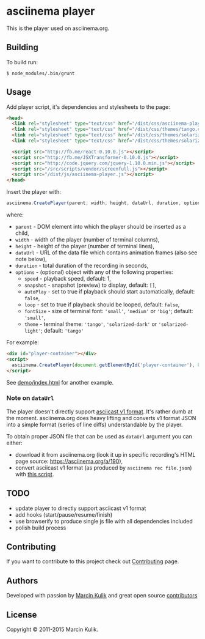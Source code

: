 # asciinema player

This is the player used on asciinema.org.

## Building

To build run:

    $ node_modules/.bin/grunt

## Usage

Add player script, it's dependencies and stylesheets to the page:

```html
<head>
  <link rel="stylesheet" type="text/css" href="/dist/css/asciinema-player.css" />
  <link rel="stylesheet" type="text/css" href="/dist/css/themes/tango.css" />
  <link rel="stylesheet" type="text/css" href="/dist/css/themes/solarized-dark.css" />
  <link rel="stylesheet" type="text/css" href="/dist/css/themes/solarized-light.css" />

  <script src="http://fb.me/react-0.10.0.js"></script>
  <script src="http://fb.me/JSXTransformer-0.10.0.js"></script>
  <script src="http://code.jquery.com/jquery-1.10.0.min.js"></script>
  <script src="/src/scripts/vendor/screenfull.js"></script>
  <script src="/dist/js/asciinema-player.js"></script>
</head>
```

Insert the player with:

```javascript
asciinema.CreatePlayer(parent, width, height, dataUrl, duration, options)
```

where:

* `parent` - DOM element into which the player should be inserted as a child,
* `width` - width of the player (number of terminal columns),
* `height` - height of the player (number of terminal lines),
* `dataUrl` - URL of the data file which contains animation frames (also see note below),
* `duration` - total duration of the recording in seconds,
* `options` - (optional) object with any of the following properties:
  * `speed` - playback speed, default: 1,
  * `snapshot` - snapshot (preview) to display, default: `[]`,
  * `autoPlay` - set to true if playback should start automatically, default: `false`,
  * `loop` - set to true if playback should be looped, default: `false`,
  * `fontSize` - size of terminal font: `'small'`, `'medium'` or `'big'`; default: `'small'`,
  * `theme` - terminal theme: `'tango'`, `'solarized-dark'` or `'solarized-light'`; default: `'tango'`

For example:

```html
<div id="player-container"></div>
<script>
  asciinema.CreatePlayer(document.getElementById('player-container'), 80, 24, '/frames.json', 123.0, { speed: 2 })
</script>
```

See [demo/index.html](demo/index.html) for another example.

### Note on `dataUrl`

The player doesn't directly support [asciicast v1
format](https://github.com/asciinema/asciinema/blob/master/doc/asciicast-v1.md).
It's rather dumb at the moment. asciinema.org does heavy lifting and converts
v1 format JSON into a simple format (series of line diffs) understandable by
the player.

To obtain proper JSON file that can be used as `dataUrl` argument you can either:

* download it from asciinema.org (look it up in specific recording's HTML page
  source: https://asciinema.org/a/190),
* convert asciicast v1 format (as produced by `asciinema rec file.json`) with
  [this script](https://gist.github.com/sickill/504474702dd18c7dc0ec).

## TODO

* update player to directly support asciicast v1 format
* add hooks (start/pause/resume/finish)
* use browserify to produce single js file with all dependencies included
* polish build process

## Contributing

If you want to contribute to this project check out
[Contributing](https://asciinema.org/contributing) page.

## Authors

Developed with passion by [Marcin Kulik](http://ku1ik.com) and great open
source [contributors](https://github.com/asciinema/asciinema-player/contributors)

## License

Copyright &copy; 2011-2015 Marcin Kulik.
